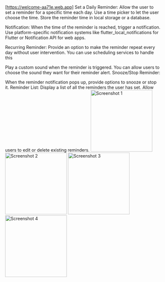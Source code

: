 [https://welcome-aa71e.web.app]
Set a Daily Reminder:
Allow the user to set a reminder for a specific time each day.
Use a time picker to let the user choose the time.
Store the reminder time in local storage or a database.

Notification:
When the time of the reminder is reached, trigger a notification.
Use platform-specific notification systems like flutter_local_notifications for Flutter or Notification API for web apps.

Recurring Reminder:
Provide an option to make the reminder repeat every day without user intervention.
You can use scheduling services to handle this 

Play a custom sound when the reminder is triggered.
You can allow users to choose the sound they want for their reminder alert.
Snooze/Stop Reminder:

When the reminder notification pops up, provide options to snooze or stop it.
Reminder List:
Display a list of all the reminders the user has set.
Allow users to edit or delete existing reminders.
<img src="https://github.com/user-attachments/assets/3519ab4a-8ea2-4680-9e1d-5103f4ecd73e" alt="Screenshot 1" width="200"/>
<img src="https://github.com/user-attachments/assets/cd7d7278-af77-4bd4-aa62-12f2890fc67c" alt="Screenshot 2" width="200"/>
<img src="https://github.com/user-attachments/assets/c6d47944-cf8d-427a-87ac-340e639c6f7f" alt="Screenshot 3" width="200"/>
<img src="https://github.com/user-attachments/assets/2371ce77-2b7e-4718-af3f-4fe5586b4bec" alt="Screenshot 4" width="200"/>
